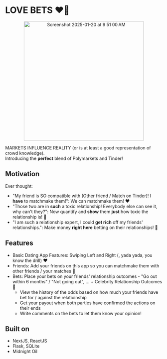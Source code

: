 # LOVE BETS ❤️🎰

<p align="center">
<img width="384" alt="Screenshot 2025-01-20 at 9 51 00 AM" src="https://github.com/user-attachments/assets/537d413f-1351-4b16-9de5-f4fb9510cfb0" />
</p>

MARKETS INFLUENCE REALITY (or is at least a good representation of crowd knowledge). <br/>
Introducing the **perfect** blend of Polymarkets and Tinder!

## Motivation
Ever thought:
- "My friend is SO compatible with (Other friend / Match on Tinder)! I **have** to matchmake them!": We can matchmake them! ❤️
- "Those two are in **such** a toxic relationship! Everybody else can see it, why can't they?": Now quantify and **show** them **just** how toxic the relationship is! 💬
- "I am such a relationship expert, I could **get rich** off my friends' relationships.": Make money **right here** betting on their relationships! 🎰

## Features
- Basic Dating App Features: Swiping Left and Right (, yada yada, you know the drill) ❤️
- Friends: Add your friends on this app so you can matchmake them with other friends / your matches 💬
- Bets: Place your bets on your friends' relationship outcomes - "Go out within 6 months" / "Not going out", ... + Celebrity Relationship Outcomes 🎰
  - View the history of the odds based on how much your friends have bet for / against the relatioinship
  - Get your payout when both parties have confirmed the actions on their ends
  - Write comments on the bets to let them know your opinion!

## Built on
- NextJS, ReactJS
- Flask, SQLite
- Midnight Oil
